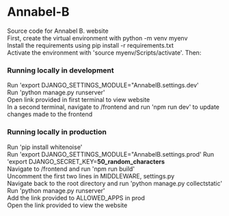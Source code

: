 # Annabel-B

Source code for Annabel B. website  
First, create the virtual environment with python -m venv myenv  
Install the requirements using pip install -r requirements.txt  
Activate the environment with 'source myenv/Scripts/activate'. Then:  

### Running locally in development

Run 'export DJANGO_SETTINGS_MODULE="AnnabelB.settings.dev'  
Run 'python manage.py runserver'  
Open link provided in first terminal to view website  
In a second terminal, navigate to /frontend and run 'npm run dev' to update changes made to the frontend

### Running locally in production

Run 'pip install whitenoise'  
Run 'export DJANGO_SETTINGS_MODULE="AnnabelB.settings.prod'
Run 'export DJANGO_SECRET_KEY=**50_random_characters**  
Navigate to /frontend and run 'npm run build'  
Uncomment the first two lines in MIDDLEWARE, settings.py  
Navigate back to the root directory and run 'python manage.py collectstatic'  
Run 'python manage.py runserver'  
Add the link provided to ALLOWED_APPS in prod  
Open the link provided to view the website
